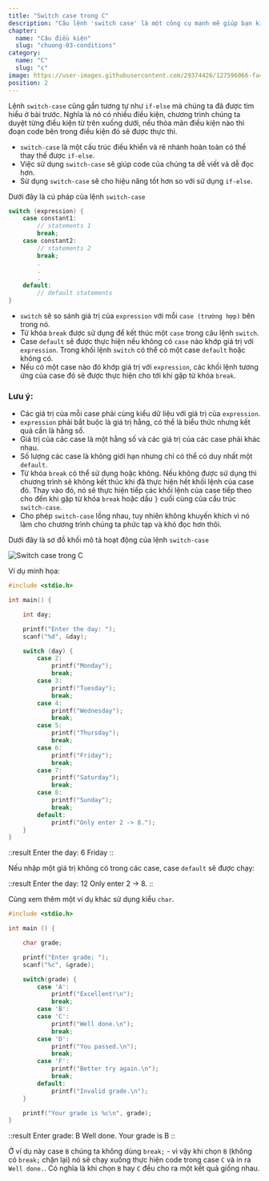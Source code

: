 ```yaml
---
title: "Switch case trong C"
description: "Câu lệnh 'switch case' là một công cụ mạnh mẽ giúp bạn kiểm soát luồng của chương trình bằng cách xử lý nhiều trường hợp khác nhau. Với khả năng này, bạn có thể tạo ra các ứng dụng với độ linh hoạt, phức tạp và hiệu quả hơn. Khám phá cách sử dụng 'switch case' để thực hiện các lựa chọn"
chapter:
  name: "Câu điều kiện"
  slug: "chuong-03-conditions"
category:
  name: "C"
  slug: "c"
image: https://user-images.githubusercontent.com/29374426/127596066-fa46df01-982f-4a72-b6d1-f7d8f5c5a9b3.png
position: 2
---
```


Lệnh `switch-case` cũng gần tương tự như `if-else` mà chúng ta đã được tìm hiểu ở bài trước. Nghĩa là nó có nhiều điều kiện, chương trình chúng ta duyệt từng điều kiện từ trên xuống dưới, nếu thỏa mãn điều kiện nào thì đoạn code bên trong điều kiện đó sẽ được thực thi.

- `switch-case` là một cấu trúc điều khiển và rẽ nhánh hoàn toàn có thể thay thế được `if-else`.
- Việc sử dụng `switch-case` sẽ giúp code của chúng ta dễ viết và dễ đọc hơn.
- Sử dụng `switch-case` sẽ cho hiệu năng tốt hơn so với sử dụng `if-else`.

Dưới đây là cú pháp của lệnh `switch-case`

```cpp
switch (expression) {
    case constant1:
        // statements 1
        break;
    case constant2:
        // statements 2
        break;
        .
        .
        .
    default:
        // default statements
}
```

- `switch` sẽ so sánh giá trị của `expression` với mỗi `case (trường hợp)` bên trong nó.
- Từ khóa `break` được sử dụng để kết thúc một `case` trong câu lệnh `switch`.
- Case `default` sẽ được thực hiện nếu không có `case` nào khớp giá trị với `expression`. Trong khối lệnh `switch` có thể có một case `default` hoặc không có.
- Nếu có một case nào đó khớp giá trị với `expression`, các khối lệnh tương ứng của case đó sẽ được thực hiện cho tới khi gặp từ khóa `break`.

### Lưu ý:

- Các giá trị của mỗi case phải cùng kiểu dữ liệu với giá trị của `expression`.
- `expression` phải bắt buộc là giá trị hằng, có thể là biểu thức nhưng kết quả cần là hằng số.
- Giá trị của các case là một hằng số và các giá trị của các case phải khác nhau.
- Số lượng các case là không giới hạn nhưng chỉ có thể có duy nhất một `default`.
- Từ khóa `break` có thể sử dụng hoặc không. Nếu không được sử dụng thì chương trình sẽ không kết thúc khi đã thực hiện hết khối lệnh của case đó. Thay vào đó, nó sẽ thực hiện tiếp các khối lệnh của case tiếp theo cho đến khi gặp từ khóa `break` hoặc dấu `}` cuối cùng của cấu trúc `switch-case`.
- Cho phép `switch-case` lồng nhau, tuy nhiên không khuyến khích vì nó làm cho chương trình chúng ta phức tạp và khó đọc hơn thôi.

Dưới đây là sơ đồ khối mô tả hoạt động của lệnh `switch-case`

![Switch case trong C](https://user-images.githubusercontent.com/29374426/183097818-22fed6e4-c35a-465e-9810-227b9aa33dfc.png)

Ví dụ minh họa:

```cpp
#include <stdio.h>

int main() {

    int day;

    printf("Enter the day: ");
    scanf("%d", &day);

    switch (day) {
        case 2:
            printf("Monday");
            break;
        case 3:
            printf("Tuesday");
            break;
        case 4:
            printf("Wednesday");
            break;
        case 5:
            printf("Thursday");
            break;
        case 6:
            printf("Friday");
            break;
        case 7:
            printf("Saturday");
            break;
        case 8:
            printf("Sunday");
            break;
        default:
    	    printf("Only enter 2 -> 8.");
    }
}
```

::result
Enter the day: 6
Friday
::

Nếu nhập một giá trị không có trong các case, case `default` sẽ được chạy:

::result
Enter the day: 12
Only enter 2 -> 8.
::

Cùng xem thêm một ví dụ khác sử dụng kiểu `char`.

```cpp
#include <stdio.h>

int main () {

    char grade;

    printf("Enter grade: ");
    scanf("%c", &grade);

    switch(grade) {
        case 'A':
            printf("Excellent!\n");
            break;
        case 'B':
        case 'C':
            printf("Well done.\n");
            break;
        case 'D':
            printf("You passed.\n");
            break;
        case 'F':
            printf("Better try again.\n");
            break;
        default:
            printf("Invalid grade.\n");
    }

    printf("Your grade is %c\n", grade);
}
```

::result
Enter grade: B
Well done.
Your grade is B
::

Ở ví dụ này case `B` chúng ta không dùng `break;` - vì vậy khi chọn `B` (không có `break;` chặn lại) nó sẽ chạy xuống thực hiện code trong case `C` và in ra `Well done.`. Có nghĩa là khi chọn `B` hay `C` đều cho ra một kết quả giống nhau.
